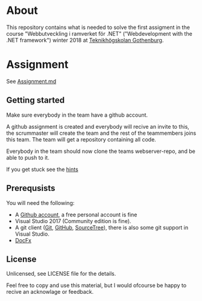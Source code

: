 # About

This repository contains what is needed to solve the first assigment in the course "Webbutveckling i ramverket för .NET" ("Webdevelopment with the .NET framework") winter 2018 at [Teknikhögskolan Gothenburg](https://github.com/TeknikhogskolanGothenburg).

# Assignment

See [Assignment.md](assignment.md)

## Getting started

Make sure everybody in the team have a github account.

A github assignment is created and everybody will recive an invite to this, the scrummaster will create the team and the rest of the teammembers joins this team. The team will get a repository containing all code.

Everybody in the team should now clone the teams webserver-repo, and be able to push to it.

If you get stuck see the [hints](Hints.md)

## Prerequsists

You will need the following:

* A [Github account](https://github.com/join), a free personal account is fine
* Visual Studio 2017 (Community edition is fine).
* A git client ([Git](https://git-scm.com/), [GitHub](https://desktop.github.com/), [SourceTree](https://www.sourcetreeapp.com/)), there is also some git support in Visual Studio.
* [DocFx](https://dotnet.github.io/docfx/index.html)

## License
Unlicensed, see LICENSE file for the details.

Feel free to copy and use this material, but I would ofcourse be happy to recive an acknowlage or feedback.